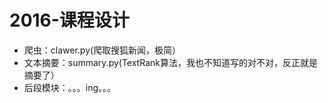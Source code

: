 # 2016-课程设计

* 爬虫：clawer.py(爬取搜狐新闻，极简）
* 文本摘要：summary.py(TextRank算法，我也不知道写的对不对，反正就是摘要了）
* 后段模块：。。。ing。。。

